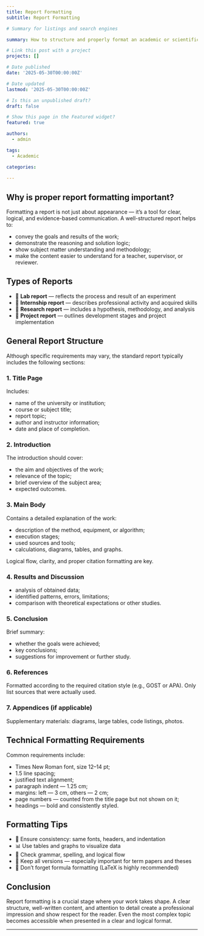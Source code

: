 ```yaml
---
title: Report Formatting
subtitle: Report Formatting

# Summary for listings and search engines

summary: How to structure and properly format an academic or scientific report

# Link this post with a project
projects: []

# Date published
date: '2025-05-30T00:00:00Z'

# Date updated
lastmod: '2025-05-30T00:00:00Z'

# Is this an unpublished draft?
draft: false

# Show this page in the Featured widget?
featured: true

authors:
  - admin

tags:
  - Academic

categories:
  
---
```


## Why is proper report formatting important?

Formatting a report is not just about appearance — it’s a tool for clear, logical, and evidence-based communication. A well-structured report helps to:

- convey the goals and results of the work;  
- demonstrate the reasoning and solution logic;  
- show subject matter understanding and methodology;  
- make the content easier to understand for a teacher, supervisor, or reviewer.  

## Types of Reports

- 📘 **Lab report** — reflects the process and result of an experiment  
- 📗 **Internship report** — describes professional activity and acquired skills  
- 📙 **Research report** — includes a hypothesis, methodology, and analysis  
- 📕 **Project report** — outlines development stages and project implementation  

## General Report Structure

Although specific requirements may vary, the standard report typically includes the following sections:

### 1. Title Page

Includes:
- name of the university or institution;  
- course or subject title;  
- report topic;  
- author and instructor information;  
- date and place of completion.  

### 2. Introduction

The introduction should cover:
- the aim and objectives of the work;  
- relevance of the topic;  
- brief overview of the subject area;  
- expected outcomes.  

### 3. Main Body

Contains a detailed explanation of the work:
- description of the method, equipment, or algorithm;  
- execution stages;  
- used sources and tools;  
- calculations, diagrams, tables, and graphs.  

Logical flow, clarity, and proper citation formatting are key.

### 4. Results and Discussion

- analysis of obtained data;  
- identified patterns, errors, limitations;  
- comparison with theoretical expectations or other studies.  

### 5. Conclusion

Brief summary:
- whether the goals were achieved;  
- key conclusions;  
- suggestions for improvement or further study.  

### 6. References

Formatted according to the required citation style (e.g., GOST or APA). Only list sources that were actually used.

### 7. Appendices (if applicable)

Supplementary materials: diagrams, large tables, code listings, photos.

## Technical Formatting Requirements

Common requirements include:

- Times New Roman font, size 12–14 pt;  
- 1.5 line spacing;  
- justified text alignment;  
- paragraph indent — 1.25 cm;  
- margins: left — 3 cm, others — 2 cm;  
- page numbers — counted from the title page but not shown on it;  
- headings — bold and consistently styled.  

## Formatting Tips

- 📑 Ensure consistency: same fonts, headers, and indentation  
- 📊 Use tables and graphs to visualize data  
- 📌 Check grammar, spelling, and logical flow  
- 📎 Keep all versions — especially important for term papers and theses  
- 🧾 Don’t forget formula formatting (LaTeX is highly recommended)  

## Conclusion

Report formatting is a crucial stage where your work takes shape. A clear structure, well-written content, and attention to detail create a professional impression and show respect for the reader. Even the most complex topic becomes accessible when presented in a clear and logical format.

---

